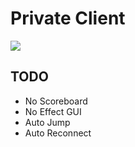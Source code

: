 # Private Client

![](https://media.discordapp.net/attachments/966697094318551122/994349743306186862/unknown.png?width=1276&height=676)

## TODO

- No Scoreboard
- No Effect GUI
- Auto Jump
- Auto Reconnect